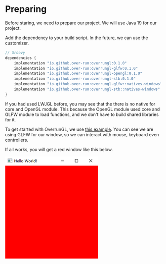 # Preparing

Before staring, we need to prepare our project. We will use Java 19 for our project.

Add the dependency to your build script. In the future, we can use the customizer.

```groovy
// Groovy
dependencies {
    implementation "io.github.over-run:overrungl:0.1.0"
    implementation "io.github.over-run:overrungl-glfw:0.1.0"
    implementation "io.github.over-run:overrungl-opengl:0.1.0"
    implementation "io.github.over-run:overrungl-stb:0.1.0"
    implementation "io.github.over-run:overrungl-glfw::natives-windows"
    implementation "io.github.over-run:overrungl-stb::natives-windows"
}
```

If you had used LWJGL before, you may see that the there is no native for core and OpenGL module.
This because the OpenGL module used core and GLFW module to load functions,
and we don't have to build shared libraries for it.

To get started with OverrunGL, we use [this example](https://github.com/Over-Run/overrungl/wiki/Getting-Started).
You can see we are using GLFW for our window, so we can interact with mouse, keyboard even controllers.

If all works, you will get a red window like this below.

![Window with red background](img/1-red-window.png)

